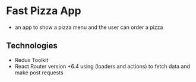# Fast Pizza App

- an app to show a pizza menu and the user can order a pizza 

## Technologies

- Redux Toolkit 
- React Router version +6.4 using (loaders and actions) to fetch data and make post requests  